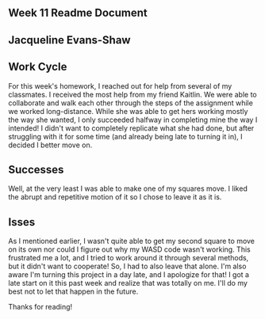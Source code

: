 ## Week 11 Readme Document
Jacqueline Evans-Shaw
---

Work Cycle
---
For this week's homework, I reached out for help from several of my classmates. I received the most help from my friend Kaitlin. We were able to collaborate and walk each other through the steps of the assignment while we worked long-distance. While she was able to get hers working mostly the way she wanted, I only succeeded halfway in completing mine the way I intended! I didn't want to completely replicate what she had done, but after struggling with it for some time (and already being late to turning it in), I decided I better move on.

Successes
---
Well, at the very least I was able to make one of my squares move. I liked the abrupt and repetitive motion of it so I chose to leave it as it is.

Isses
---
As I mentioned earlier, I wasn't quite able to get my second square to move on its own nor could I figure out why my WASD code wasn't working. This frustrated me a lot, and I tried to work around it through several methods, but it didn't want to cooperate! So, I had to also leave that alone.
I'm also aware I'm turning this project in a day late, and I apologize for that! I got a late start on it this past week and realize that was totally on me. I'll do my best not to let that happen in the future.

Thanks for reading!
